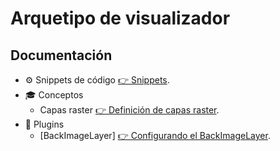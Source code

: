 # Arquetipo de visualizador

## Documentación

* ⚙ Snippets de código [👉 Snippets](documents/snippets.md).
* 🎓 Conceptos
  * Capas raster [👉 Definición de capas raster](documents/snippets.md).
* 🔌 Plugins
  *  [BackImageLayer] [👉 Configurando el BackImageLayer](documents/snippets.md).
